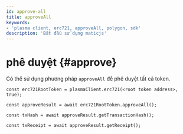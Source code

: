 ```yaml
---
id: approve-all
title: approveAll
keywords:
- 'plasma client, erc721, approveAll, polygon, sdk'
description: 'Bắt đầu sử dụng maticjs'
---
```


# phê duyệt {#approve}

Có thể sử dụng phương pháp `approveAll` để phê duyệt tất cả token.

```
const erc721RootToken = plasmaClient.erc721(<root token address>, true);

const approveResult = await erc721RootToken.approveAll();

const txHash = await approveResult.getTransactionHash();

const txReceipt = await approveResult.getReceipt();

```
